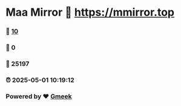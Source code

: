 # Maa Mirror :link: https://mmirror.top 
### :page_facing_up: [10](https://mmirror.top/tag.html) 
### :speech_balloon: 0 
### :hibiscus: 25197 
### :alarm_clock: 2025-05-01 10:19:12 
### Powered by :heart: [Gmeek](https://github.com/Meekdai/Gmeek)
